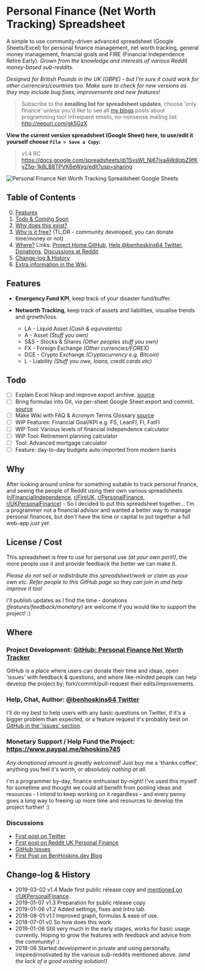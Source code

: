 # Personal Finance (Net Worth Tracking) Spreadsheet

A simple to use community-driven advanced spreadsheet (Google Sheets/Excel) for personal finance management, net worth tracking, general money management, financial goals and FIRE (Financial Independence Retire Early). _Grown from the knowledge and interests of various Reddit money-based sub-reddits._

_Designed for British Pounds in the UK (GBP£) - but I'm sure it could work for other currencies/countries too.
Make sure to check for new versions as they may include bug fixes, improvements and new features!_

 > Subscribe to the **emailing list for spreadsheet updates**, choose 'only finance' unless you'd like to see all [my blogs](https://benhoskins.dev/) posts about programming too! Infrequent emails, no-nonsense mailing list: http://eepurl.com/gk5GzX
 
**View the current version spreadsheet (Google Sheet) here, to use/edit it yourself choose `File > Save a Copy`:**

 > v1.4 RC https://docs.google.com/spreadsheets/d/1SvsWl_Nj67ivaAWdlqbZ9fKyZ5p-1k8LB8TPVK6eWxg/edit?usp=sharing


![Personal Finance Net Worth Tracking Spreadsheet Google Sheets](https://raw.githubusercontent.com/hozza/Personal-Finance-Net-Worth-Tracker/master/screenshot.png)


## Table of Contents
 0. [Features](#features)
 0. [Todo & Coming Soon](#todo)
 0. [Why does this exist?](#why)
 0. [Why is it free?](#license--cost) (TL;DR - community developed, you can donate time/money or not)
 0. [Where?](#where) Links: [Project Home GitHub](https://github.com/hozza/Personal-Finance-Net-Worth-Tracker/), [Help @benhoskins64 Twitter](https://twitter.com/benhoskins64), [Donations](https://www.paypal.me/bhoskins745), [Discussions at Reddit](#discussions).
 0. [Change-log & History](#change-log--history)
 0. [Extra information in the Wiki](https://github.com/hozza/Personal-Finance-Net-Worth-Tracker/wiki/).

## Features

 - **Emergency Fund KPI**, keep track of your disaster fund/buffer. 

 - **Networth Tracking**, keep track of assets and liabilities, visualise trends and growth/loss. 

   - LA - Liquid Asset _(Cash & equivalents)_
   - A - Asset _(Stuff you own)_
   - S&S - Stocks & Shares _(Other peoples stuff you own)_
   - FX - Foreign Exchange _(Other currencies/FOREX)_
   - DCE - Crypto Exchange _(Cryptocurrency e.g. Bitcoin)_
   - L - Liability _(Stuff you owe, loans, credit cards etc)_

## Todo

- [ ] Explain Excel hikup and improve export archive. [source](https://www.reddit.com/r/UKPersonalFinance/comments/awnpqk/personal_finance_net_worth_v14_rc_google/ehot9ie/)
- [ ] Bring formulas into Git, via per-sheet Google Sheet export and commit. [source](https://www.reddit.com/r/UKPersonalFinance/comments/awnpqk/personal_finance_net_worth_v14_rc_google/ehozeua/)
 - [ ] Make Wiki with FAQ & Acronym Terms Glossary [source](https://www.reddit.com/r/UKPersonalFinance/comments/awnpqk/personal_finance_net_worth_v14_rc_google/ehp3gbw/)
 - [ ] WIP Features: Financial Goal/KPI e.g. FS, LeanFI, FI, FatFI
 - [ ] WIP Tool: Various levels of financial independence calculator
 - [ ] WIP Tool: Retirement planning calculator
 - [ ] Tool: Advanced mortgage calculator
 - [ ] Feature: day-to-day budgets auto-imported from modern banks

## Why

After looking around online for something suitable to track personal finance, and seeing the people of Reddit using their own various spreadsheets ([r/FinancialIndependence](https://www.reddit.com/r/FinancialIndependence), [r/FireUK](https://www.reddit.com/r/FireUK), [r/PersonalFinance](https://www.reddit.com/r/PersonalFinance), [r/UKPersonalFinance](https://www.reddit.com/r/UKPersonalFinance/)) - So I decided to put this spreadsheet together... I'm a programmer not a financial advisor and wanted a better way to manage personal finances, but don't have the time or capital to put together a full web-app _just yet_.

## License / Cost

This spreadsheet is free to use for personal use _(at your own peril!)_, the more people use it and provide feedback the better we can make it. 

_Please do not sell or redistribute this spreadsheet/work or claim as your own etc. Refer people to this GitHub page so they can join in and help improve it too!_

I'll publish updates as I find the time - donations _(features/feedback/monetary)_ are welcome if you would like to support the project! :)

## Where

### Project Development: [GitHub: Personal Finance Net Worth Tracker](https://github.com/hozza/Personal-Finance-Net-Worth-Tracker/)

GitHub is a place where users can donate their time and ideas, open 'issues' with feedback & questions, and where like-minded people can help develop the project by; fork/commit/pull-request their edits/improvements.

### Help, Chat, Author: [@benhoskins64 Twitter](https://twitter.com/benhoskins64)

I'll do my best to help users with any basic questions on Twitter, if it's a bigger problem than expected, or a feature request it's probably best on [GitHub in the 'issues' section](https://github.com/hozza/Personal-Finance-Net-Worth-Tracker/issues).

### Monetary Support / Help Fund the Project: https://www.paypal.me/bhoskins745

*Any donationed amount is greatly welcomed!* Just buy me a 'thanks coffee', anything you feel it's worth, _or absolutely nothing at all_.

I'm a programmer by-day, finance enthusiast by-night! I've used this myself for sometime and thought we could all benefit from pooling ideas and resources - I intend to keep working on it regardless - and every penny goes a long way to freeing up more time and resources to develop the project further! :)

### Discussions

 - [First post on Twitter](https://twitter.com/benhoskins64/status/1102002883099324419)
 - [First post on Reddit UK Personal Finance](https://www.reddit.com/r/UKPersonalFinance/comments/awnpqk/personal_finance_net_worth_v14_rc_google/)
 - [GitHub Issues](https://github.com/hozza/Personal-Finance-Net-Worth-Tracker/issues)
 - [First Post on BenHoskins.dev Blog](https://benhoskins.dev/best-personal-finance-net-worth-tracking-spreadsheet-2019/)

## Change-log & History

 - 2019-03-02 v1.4 Made first public release copy and [mentioned on r/UKPersonalFinance](https://www.reddit.com/r/UKPersonalFinance/comments/awnpqk/personal_finance_net_worth_v14_rc_google/).
 - 2019-01-07	v1.3	Preparation for public release copy
 - 2019-01-06	v1.2	Added settings, fixes and Intro tab.
 - 2018-08-01	v1.1	Improved graph, formulas & ease of use.
 - 2018-07-01	v0	So how does this work.
 - 2019-01-06 Still very much in the early stages, works for basic usage currently. Hoping to grow the features with feedback and advice from the community! :)
 - 2018-06 Started development in private and using personally, inspired/motivated by the various sub-reddits mentioned above. _(and the lack of a good existing solution!)_

